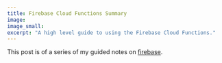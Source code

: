 ```yaml
---
title: Firebase Cloud Functions Summary
image:
image_small:
excerpt: "A high level guide to using the Firebase Cloud Functions."
---
```


This post is of a series of my guided notes on [firebase](/firebase).
